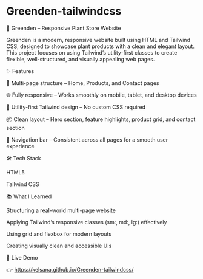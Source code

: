 # Greenden-tailwindcss
🌿 Greenden – Responsive Plant Store Website

Greenden is a modern, responsive website built using HTML and Tailwind CSS, designed to showcase plant products with a clean and elegant layout. This project focuses on using Tailwind’s utility-first classes to create flexible, well-structured, and visually appealing web pages.

✨ Features

🧭 Multi-page structure – Home, Products, and Contact pages

🌐 Fully responsive – Works smoothly on mobile, tablet, and desktop devices

🧱 Utility-first Tailwind design – No custom CSS required

📦 Clean layout – Hero section, feature highlights, product grid, and contact section

📍 Navigation bar – Consistent across all pages for a smooth user experience

🛠️ Tech Stack

HTML5

Tailwind CSS

📚 What I Learned

Structuring a real-world multi-page website

Applying Tailwind’s responsive classes (sm:, md:, lg:) effectively

Using grid and flexbox for modern layouts

Creating visually clean and accessible UIs

🚀 Live Demo

👉 https://kelsana.github.io/Greenden-tailwindcss/
